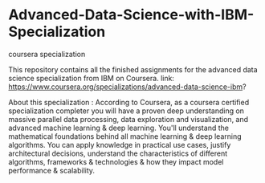 # Advanced-Data-Science-with-IBM-Specialization
coursera specialization

This repository contains all the finished assignments for the advanced data science specialization from IBM on Coursera.
link: https://www.coursera.org/specializations/advanced-data-science-ibm?

About this specialization :
According to Coursera, as a coursera certified specialization completer you will have a proven deep understanding on massive parallel data processing, data exploration and visualization, and advanced machine learning & deep learning. You'll understand the mathematical foundations behind all machine learning & deep learning algorithms. You can apply knowledge in practical use cases, justify architectural decisions, understand the characteristics of different algorithms, frameworks & technologies & how they impact model performance & scalability.
